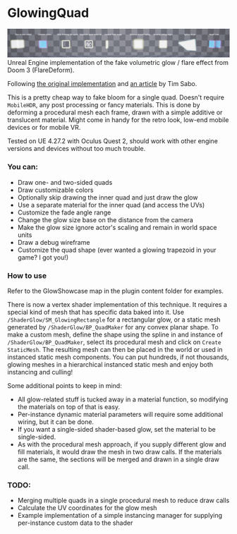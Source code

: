 # GlowingQuad
![Glow](Resources/glow.jpg)
Unreal Engine implementation of the fake volumetric glow / flare effect from Doom 3 (FlareDeform).

Following [the original implementation](https://github.com/TTimo/doom3.gpl/blob/master/neo/renderer/tr_deform.cpp#L509) and [an article](http://yzergame.com/doomGlare.html) by Tim Sabo.

This is a pretty cheap way to fake bloom for a single quad. Doesn't require `MobileHDR`, any post processing or fancy materials. This is done by deforming a procedural mesh each frame, drawn with a simple additive or translucent material. Might come in handy for the retro look, low-end mobile devices or for mobile VR.

Tested on UE 4.27.2 with Oculus Quest 2, should work with other engine versions and devices without too much trouble.

### You can:
- Draw one- and two-sided quads
- Draw customizable colors
- Optionally skip drawing the inner quad and just draw the glow
- Use a separate material for the inner quad (and access the UVs)
- Customize the fade angle range
- Change the glow size base on the distance from the camera
- Make the glow size ignore actor's scaling and remain in world space units
- Draw a debug wireframe
- Customize the quad shape (ever wanted a glowing trapezoid in your game? I got you!)

### How to use
Refer to the GlowShowcase map in the plugin content folder for examples.

There is now a vertex shader implementation of this technique.
It requires a special kind of mesh that has specific data baked into it.
Use `/ShaderGlow/SM_GlowingRectangle` for a rectangular glow, or a static mesh generated by `/ShaderGlow/BP_QuadMaker` for any convex planar shape.
To make a custom mesh, define the shape using the spline in and instance of `/ShaderGlow/BP_QuadMaker`, select its procedural mesh and click on `Create StaticMesh`.
The resulting mesh can then be placed in the world or used in instanced static mesh components.
You can put hundreds, if not thousands, glowing meshes in a hierarchical instanced static mesh and enjoy both instancing and culling!

Some additional points to keep in mind:
- All glow-related stuff is tucked away in a material function, so modifying the materials on top of that is easy.
- Per-instance dynamic material parameters will require some additional wiring, but it can be done.
- If you want a single-sided shader-based glow, set the material to be single-sided.
- As with the procedural mesh approach, if you supply different glow and fill materials, it would draw the mesh in two draw calls. If the materials are the same, the sections will be merged and drawn in a single draw call.

### TODO:
- Merging multiple quads in a single procedural mesh to reduce draw calls
- Calculate the UV coordinates for the glow mesh
- Example implementation of a simple instancing manager for supplying per-instance custom data to the shader